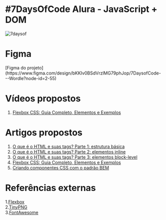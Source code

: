 <h1> #7DaysOfCode Alura - JavaScript + DOM </h1>

![7daysof](https://github.com/RenWro/7DaysOfCode-GitHub/assets/134458911/b38ca43b-907a-479e-a651-13791e7c603a) <br>


<h1>Figma</h1>
[Figma do projeto](https://www.figma.com/design/bKKIv0BSdVrzlMG79phJop/7DaysofCode---Wordle?node-id=2-55) <br>


<h1>Vídeos propostos</h1>

1. [Flexbox CSS: Guia Completo, Elementos e Exemplos](https://www.alura.com.br/artigos/css-guia-do-flexbox) <br>

<h1>Artigos propostos</h1>

1. [O que é o HTML e suas tags? Parte 1: estrutura básica](https://www.alura.com.br/artigos/o-que-e-html-suas-tags-parte-1-estrutura-basica)
2. [O que é o HTML e suas tags? Parte 2: elementos inline](https://www.alura.com.br/artigos/o-que-e-html-suas-tags-parte-2-elementos-inline)
3. [O que é o HTML e suas tags? Parte 3: elementos block-level](https://www.alura.com.br/artigos/html-tags-elementos-block-level)
4. [Flexbox CSS: Guia Completo, Elementos e Exemplos](https://www.alura.com.br/artigos/css-guia-do-flexbox) <br>
5. [Criando componentes CSS com o padrão BEM](https://www.alura.com.br/artigos/criando-componentes-css-com-padrao-bem) <br>




<h1>Referências externas</h1>

1.[Flexbox](https://flexboxfroggy.com/) <br>
2.[TinyPNG](https://tinypng.com/) <br>
3.[FontAwesome](https://fontawesome.com/) <br>
